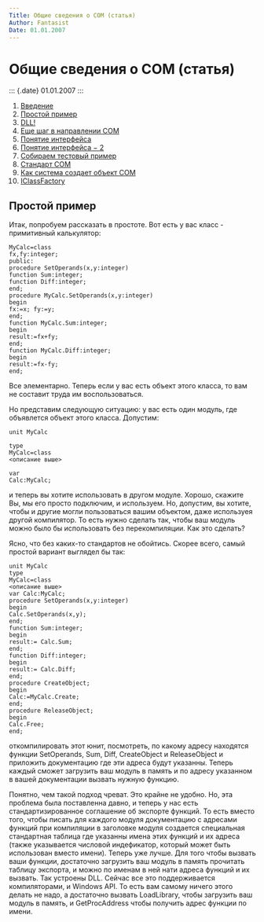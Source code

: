 ```yaml
---
Title: Общие сведения о COM (статья)
Author: Fantasist
Date: 01.01.2007
---
```



Общие сведения о COM (статья)
=============================

::: {.date}
01.01.2007
:::


1. [Введение](./)
2. [Простой пример](1_simple_sample/)
3. [DLL!](2_dll/)
4. [Еще шаг в направлении COM](3_com_step/)
5. [Понятие интерфейса](4_interface/)
6. [Понятие интерфейса − 2](5_interface2/)
7. [Собираем тестовый пример](6_testsample/)
8. [Стандарт СОМ](7_comstandard/)
9. [Как система создает объект СОМ](8_com_create/)
10. [IClassFactory](9_iclassfactory/)


## Простой пример

Итак, попробуем рассказать в простоте. Вот есть у вас класс -
примитивный калькулятор:

    MyCalc=class
    fx,fy:integer;
    public:
    procedure SetOperands(x,y:integer)
    function Sum:integer;
    function Diff:integer;
    end;
    procedure MyCalc.SetOperands(x,y:integer)
    begin
    fx:=x; fy:=y;
    end;
    function MyCalc.Sum:integer;
    begin
    result:=fx+fy;
    end;
    function MyCalc.Diff:integer;
    begin
    result:=fx-fy;
    end;
     

Все элементарно. Теперь если у вас есть объект этого класса, то вам не
составит труда им воспользоваться.

Но представим следующую ситуацию: у вас есть один модуль, где объявлется
объект этого класса. Допустим:

    unit MyCalc
     
    type
    MyCalc=class
    <описание выше>
     
    var
    Calc:MyCalc;

и теперь вы хотите использовать в другом модуле. Хорошо, скажите Вы, мы
его просто подключим, и используем. Но, допустим, вы хотите, чтобы и
другие могли пользоваться вашим объектом, даже используея другой
компилятор. То есть нужно сделать так, чтобы ваш модуль можно было бы
использовать без перекомпиляции. Как это сделать?

Ясно, что без каких-то стандартов не обойтись. Скорее всего, самый
простой вариант выглядел бы так:

    unit MyCalc
    type
    MyCalc=class
    <описание выше>
    var Calc:MyCalc;
    procedure SetOperands(x,y:integer)
    begin
    Calc.SetOperands(x,y); 
    end;
    function Sum:integer;
    begin
    result:= Calc.Sum; 
    end;
    function Diff:integer;
    begin
    result:= Calс.Diff;
    end;
    procedure CreateObject;
    begin
    Calc:=MyCalc.Create;
    end;
    procedure ReleaseObject;
    begin
    Calc.Free;
    end;

откомпилировать этот юнит, посмотреть, по какому адресу находятся
функции SetOperands, Sum, Diff, CreateObject и ReleaseObject и приложить
документацию где эти адреса будут указанны. Теперь каждый сможет
загрузить ваш модуль в память и по адресу указанном в вашей документации
вызвать нужную функцию.

Понятно, чем такой подход чреват. Это крайне не удобно. Но, эта проблема
была поставленна давно, и теперь у нас есть стандартизированное
соглашение об экспорте функций. То есть вместо того, чтобы писать для
каждого модуля документацию с адресами функций при компиляции в
заголовке модуля создается специальная стандартная таблица где указанны
имена этих функций и их адреса (также указывается числовой индефикатор,
который может быть использован вместо имени). Теперь уже лучше. Для того
чтобы вызвать ваши функции, достаточно загрузить ваш модуль в память
прочитать таблицу экспорта, и можно по именам в ней нати адреса функций
и их вызвать. Так устроены DLL. Сейчас все это поддерживается
компиляторами, и Windows API. То есть вам самому ничего этого делать не
надо, а достаточно вызвать LoadLibrary, чтобы загрузить ваш модуль в
память, и GetProcAddress чтобы получить адрес функции по имени.
